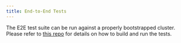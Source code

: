 ```yaml
---
title: End-to-End Tests
---
```


The E2E test suite can be run against a properly bootstrapped cluster. Please refer to [this repo](https://github.com/konflux-ci/e2e-tests) for details on how to build and run the tests.
